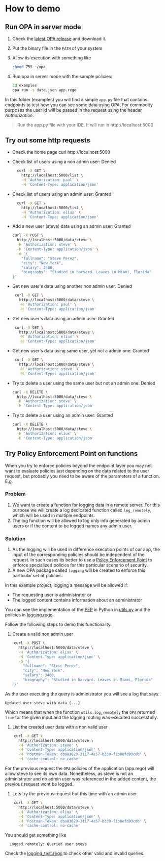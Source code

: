 How to demo
============

## Run OPA in server mode

1. Check the [latest OPA release](https://github.com/open-policy-agent/opa/releases) and download it.
2. Put the binary file in the `PATH` of your system
3. Allow its execution with something like
    ```bash
    chmod 755 ~/opa
    ```
3. Run opa in server mode with the sample policies:

    ```bash
    cd examples
    opa run -s data.json app.rego
    ```
    
In this folder (examples) you will find a simple ``app.py`` file that contains endpoints to test how you can see some
data using OPA. For commodity purposes the user id will be passed in the request using the header *Authorization*.

> Run the app.py file with your IDE. It will run in http://localhost:5000


## Try out some http requests

- Check the home page
    curl http://localhost:5000

- Check list of users using a non admin user: Denied
  ```bash
    curl -X GET \
      http://localhost:5000/list \
      -H 'Authorization: paul' \
      -H 'Content-Type: application/json'
    ```
    
- Check list of users using an admin user: Granted
  ```bash
    curl -X GET \
      http://localhost:5000/list \
      -H 'Authorization: eliux' \
      -H 'Content-Type: application/json'
    ```

- Add a new user (steve) data using an admin user: Granted
    ```bash 
    curl -X POST \
      http://localhost:5000/data/steve \
      -H 'Authorization: steve' \
      -H 'Content-Type: application/json' \
      -d '{
        "fullname": "Steve Perez",
        "city": "New York",
        "salary": 3400,
        "biography": "Studied in harvard. Leaves in Miami, Florida"
    }'
    ```
 
 - Get new user's data using another non admin user: Denied
   ```bash
    curl -X GET \
      http://localhost:5000/data/steve \
      -H 'Authorization: paul' \
      -H 'Content-Type: application/json'
    ```
 
 - Get new user's data using an admin user: Granted
   ```bash
    curl -X GET \
      http://localhost:5000/data/steve \
      -H 'Authorization: eliux' \
      -H 'Content-Type: application/json'
    ``` 
    
 - Get new user's data using same user, yet not a admin one: Granted
   ```bash
    curl -X GET \
      http://localhost:5000/data/steve \
      -H 'Authorization: steve' \
      -H 'Content-Type: application/json'
    ```
    
- Try to delete a user using the same user but not an admin one: Denied
    ```bash
    curl -X DELETE \
      http://localhost:5000/data/steve \
      -H 'Authorization: steve' \
      -H 'Content-Type: application/json'
    ```
    
- Try to delete a user using an admin user: Granted
    ```bash
    curl -X DELETE \
      http://localhost:5000/data/steve \
      -H 'Authorization: eliux' \
      -H 'Content-Type: application/json'
    ```
    
## Try Policy Enforcement Point on functions
When you try to enforce policies beyond the endpoint layer you may not want to evaluate policies just depending on the data 
related to the user request, but probably you need to be aware of the parameters of a function. E.g.

 
### Problem
1. We want to create a function for logging data in a remote server. For this purpose we will create a log dedicated
 function called `log_remotely`, which will be used in multiple endpoints.
2. The log function will be allowed to log only info generated by admin users or if the content to be logged names any
admin user.

### Solution
1. As the logging will be used in difference execution points of our app, the input of the corresponding policies should
be independent of the request. In such cases its better to use a [Policy Enforcement Point][PEP] to enforce specialized
policies for this particular scenario of security.
2. A new OPA package called `logging` will be created to enforce this particular set of policies.

In this example project, logging a message will be allowed if:

* The requesting user is administrator
or
* The logged content contains information about an administrator

You can see the implementation of the [PEP][PEP] in Python in [utils.py](utils.py) and the policies in [logging.rego](logging.rego).

Follow the following steps to demo this functionality.

1. Create a valid non admin user

```bash 
    curl -X POST \
      http://localhost:5000/data/steve \
      -H 'Authorization: eliux' \
      -H 'Content-Type: application/json' \
      -d '{
        "fullname": "Steve Perez",
        "city": "New York",
        "salary": 3400,
        "biography": "Studied in harvard. Leaves in Miami, Florida"
    }'
```
As the user executing the query is administrator you will see a log that says:

```
Updated user steve with data {...}
```
Which means that when the function `utils.log_remotely` the `OPA` returned `true` for the given input and the logging
routing was executed successfully.

1. List the created user data with a non valid user

```bash
    curl -X GET \
      http://localhost:5000/data/steve \
      -H 'Authorization: steve' \
      -H 'Content-Type: application/json' \
      -H 'Postman-Token: dba83620-3117-4a57-b330-f1b0efd93c0b' \
      -H 'cache-control: no-cache'
```

For the previous request the `OPA` policies of the application (app.rego) will allow steve to see its own data. 
Nonetheless, as steve is not an administrator and no admin user was referenced in the added content, the previous 
request wont be logged. 

1. Lets try the previous request but this time with an admin user.

```bash
    curl -X GET \
      http://localhost:5000/data/steve \
      -H 'Authorization: eliux' \
      -H 'Content-Type: application/json' \
      -H 'Postman-Token: dba83620-3117-4a57-b330-f1b0efd93c0b' \
      -H 'cache-control: no-cache'
```

You should get something like

```
  Logged remotely: Queried user steve
```

Check the [logging_test.rego](logging_test.rego) to check other valid and invalid queries.

[PEP]: https://tools.ietf.org/html/rfc2904#section-4.4
